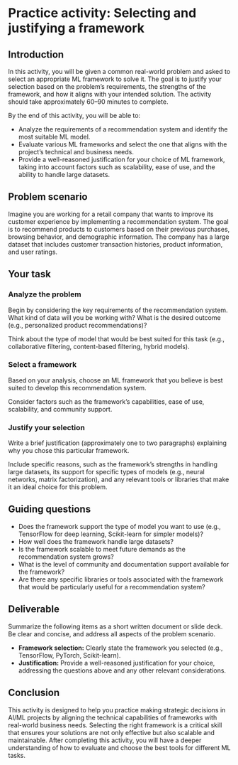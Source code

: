 # Practice activity: Selecting and justifying a framework

## Introduction

In this activity, you will be given a common real-world problem and asked to select an appropriate ML framework to solve it. The goal is to justify your selection based on the problem’s requirements, the strengths of the framework, and how it aligns with your intended solution. The activity should take approximately 60–90 minutes to complete.

By the end of this activity, you will be able to:

- Analyze the requirements of a recommendation system and identify the most suitable ML model.
- Evaluate various ML frameworks and select the one that aligns with the project’s technical and business needs.
- Provide a well-reasoned justification for your choice of ML framework, taking into account factors such as scalability, ease of use, and the ability to handle large datasets.

## Problem scenario

Imagine you are working for a retail company that wants to improve its customer experience by implementing a recommendation system. The goal is to recommend products to customers based on their previous purchases, browsing behavior, and demographic information. The company has a large dataset that includes customer transaction histories, product information, and user ratings.

## Your task

### Analyze the problem

Begin by considering the key requirements of the recommendation system. What kind of data will you be working with? What is the desired outcome (e.g., personalized product recommendations)?

Think about the type of model that would be best suited for this task (e.g., collaborative filtering, content-based filtering, hybrid models).

### Select a framework

Based on your analysis, choose an ML framework that you believe is best suited to develop this recommendation system.

Consider factors such as the framework’s capabilities, ease of use, scalability, and community support.

### Justify your selection

Write a brief justification (approximately one to two paragraphs) explaining why you chose this particular framework.

Include specific reasons, such as the framework’s strengths in handling large datasets, its support for specific types of models (e.g., neural networks, matrix factorization), and any relevant tools or libraries that make it an ideal choice for this problem.

## Guiding questions

- Does the framework support the type of model you want to use (e.g., TensorFlow for deep learning, Scikit-learn for simpler models)?
- How well does the framework handle large datasets?
- Is the framework scalable to meet future demands as the recommendation system grows?
- What is the level of community and documentation support available for the framework?
- Are there any specific libraries or tools associated with the framework that would be particularly useful for a recommendation system?

## Deliverable

Summarize the following items as a short written document or slide deck. Be clear and concise, and address all aspects of the problem scenario.

- **Framework selection:** Clearly state the framework you selected (e.g., TensorFlow, PyTorch, Scikit-learn).
- **Justification:** Provide a well-reasoned justification for your choice, addressing the questions above and any other relevant considerations.

## Conclusion

This activity is designed to help you practice making strategic decisions in AI/ML projects by aligning the technical capabilities of frameworks with real-world business needs. Selecting the right framework is a critical skill that ensures your solutions are not only effective but also scalable and maintainable. After completing this activity, you will have a deeper understanding of how to evaluate and choose the best tools for different ML tasks.
